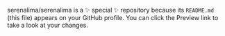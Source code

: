 


serenalima/serenalima is a ✨ special ✨ repository because its `README.md` (this file) appears on your GitHub profile.
You can click the Preview link to take a look at your changes.

